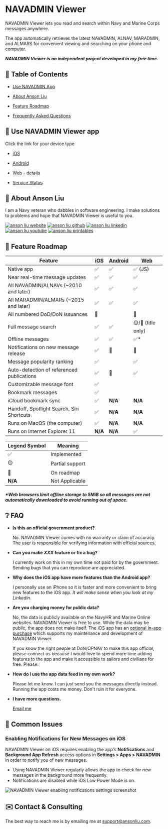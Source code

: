 # NAVADMIN Viewer

NAVADMIN Viewer lets you read and search within Navy and Marine Corps messages anywhere.

The app automatically retrieves the latest NAVADMIN, ALNAV, MARADMIN, and ALMARS for convenient viewing and searching on your phone and computer.

***NAVADMIN Viewer is an independent project developed in my free time.***

## 📑 Table of Contents

- [Use NAVADMIN App](#-use-navadmin-viewer-app)

- [About Anson Liu](#-about-anson-liu)

- [Feature Roadmap](#-feature-roadmap)

- [Frequently Asked Questions](#-faq)

## 📱 Use NAVADMIN Viewer app

Click the link for your device type

- [iOS](https://apps.apple.com/us/app/navadmin-viewer/id1345135985)
- [Android](https://play.google.com/store/apps/details?id=com.ansonliu.navadmin)
- [Web](https://navadmin-viewer.github.io) - [details](https://github.com/navadmin-viewer/navadmin-viewer.github.io/blob/master/README.md)

- [Service Status](https://stats.uptimerobot.com/f9OHeT9uyz)

## 🧨 About Anson Liu

I am a Navy veteran who dabbles in software engineering. I make solutions to problems and hope that NAVADMIN Viewer is useful to you.

[![anson liu website](https://img.shields.io/badge/ANSONLIU.COM-FFFFFF?style=for-the-badge&logo=&logoColor=white)](https://www.linkedin.com/in/console/) [![anson liu github](https://img.shields.io/badge/GitHub-100000?style=for-the-badge&logo=github&logoColor=white)](https://github.com/ansonl) [![anson liu linkedin](https://img.shields.io/badge/LinkedIn-0077B5?style=for-the-badge&logo=linkedin&logoColor=white)](https://www.linkedin.com/in/console/) [![anson liu youtube](https://img.shields.io/badge/YouTube-FF0000?style=for-the-badge&logo=youtube&logoColor=white)](https://www.youtube.com/channel/UCqC8y5FsFaAwKkbZu25xY_g) [![anson liu printables](https://img.shields.io/badge/Printables-FA6831?style=for-the-badge&logo=printables&logoColor=white)](https://www.printables.com/@ansonl/)

## 🚧 Feature Roadmap

| Feature      | [iOS](https://apps.apple.com/us/app/navadmin-viewer/id1345135985) | [Android](https://play.google.com/store/apps/details?id=com.ansonliu.navadmin) | [Web](https://navadmin-viewer.github.io/) |
| ----------- | ----------- | ----------- | ----------- |
| Native app | ✅ | ✅ | ✅ (JS) |
| Near real-time message updates | ✅ | ✅ | ✅ |
| All NAVADMIN/ALNAVs (~2010 and later) | ✅ | ✅ | ✅ |
| All MARADMIN/ALMARs (~2015 and later) | ✅ | ✅ | ✅ |
| All numbered DoD/DoN issuances | 🚧 |  | 🚧 |
| Full message search   | ✅ | ✅ | 🟡/🚧 (title only) |
| Offline messages | ✅ | ✅ | ✅* |
| Notifications on new message release | ✅ | 🚧 | 🚧 |
| Message popularity ranking | ✅ |  | ✅ |
| Auto-detection of referenced publications | ✅ | 🚧 | ✅ |
| Customizable message font | ✅ |  |  |
| Bookmark messages | ✅ |  |  |
| iCloud bookmark sync | ✅ | __N/A__ | __N/A__ |
| Handoff, Spotlight Search, Siri Shortcuts | ✅ | __N/A__ | __N/A__ |
| Runs on MacOS (the computer) | ✅ | __N/A__ | __N/A__ |
| Runs on Internet Explorer 11 | __N/A__ | __N/A__ | ✅ |

| Legend Symbol | Meaning |
| ----------- | ----------- |
| ✅ | Implemented |
| 🟡 | Partial support |
| 🚧 | On roadmap |
| __N/A__ | Not Applicable |

##### *Web browsers limit offline storage to 5MiB so all messages are not automatically downloaded to avoid running out of space.

## ❔ FAQ

- **Is this an official government product?**

  No. NAVADMIN Viewer comes with no warranty or claim of accuracy. The user is responsible for verifying information with official sources.

- **Can you make *XXX* feature or fix a bug?**

  I currently work on this in my own time not paid for by the government. Sending bugs that you can reproduce are appreciated.

- **Why does the iOS app have more features than the Android app?**

  I personally use an iPhone so it is faster and more convenient to bring new features to the iOS app. *It will make sense when you look at my Linkedin.*

- **Are you charging money for public data?**

  No, the data is publicly available on the NavyHR and Marine Online websites. NAVADMIN Viewer is free to use. While the data may be public, the app does not make itself. The iOS app has an [optional in-app purchase](https://ansonliu.com/2022/09/navadmin-viewer-update-extended-access/) which supports my maintenance and development of NAVADMIN Viewer.

  If you know the right people at DoN/OPNAV to make this app official, please connect us because I would love to spend more time adding features to the app and make it accessible to sailors and civilians for free. Please.

- **How do I use the app data feed in my own work?**

  Please let me know. I can just send you the messages directly instead. Running the app costs me money. Don't ruin it for everyone.

- **I have more questions.**

  [Email me](mailto:support@ansonliu.com)

## 🔧 Common Issues

### Enabling Notifications for New Messages on iOS

NAVADMIN Viewer on iOS requires enabling the app's **Notifications** and **Background App Refresh** access options in **Settings > Apps > NAVADMIN** in order to notify you of new messages. 

- Using NAVADMIN Viewer regularly allows the app to check for new messages in the background more frequently.
- Notifications are disabled while iOS Low Power Mode is on.

![NAVADMIN Viewer enabling notifications settings screenshot](https://navadmin-viewer.github.io/assets/navadmin-viewer-notification-settings.png)

## ✉️ Contact & Consulting

The best way to reach me is by emailing me at [support@ansonliu.com](mailto:support@ansonliu.com).
